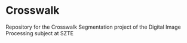 # Crosswalk
Repository for the Crosswalk Segmentation project of the Digital Image Processing subject at SZTE